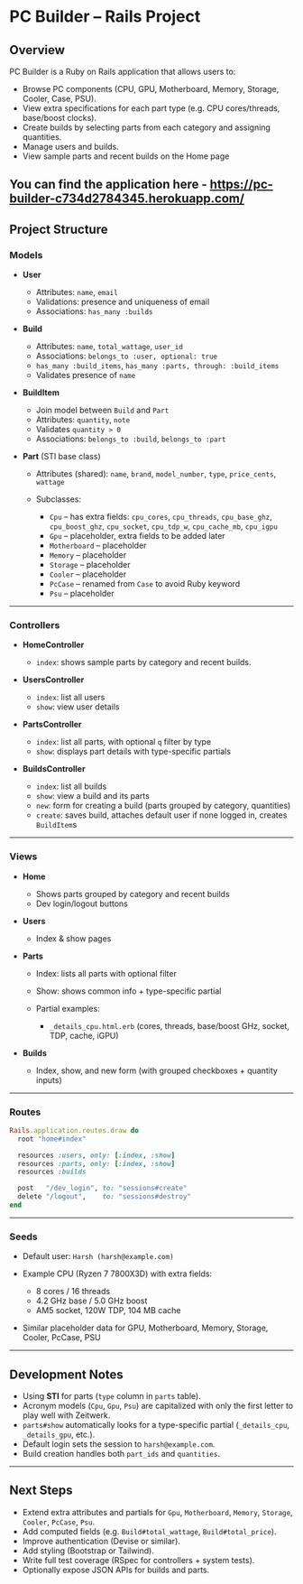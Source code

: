 # PC Builder – Rails Project

## Overview

PC Builder is a Ruby on Rails application that allows users to:

* Browse PC components (CPU, GPU, Motherboard, Memory, Storage, Cooler, Case, PSU).
* View extra specifications for each part type (e.g. CPU cores/threads, base/boost clocks).
* Create builds by selecting parts from each category and assigning quantities.
* Manage users and builds.
* View sample parts and recent builds on the Home page

You can find the application here - https://pc-builder-c734d2784345.herokuapp.com/
---

## Project Structure

### Models

* **User**

  * Attributes: `name`, `email`
  * Validations: presence and uniqueness of email
  * Associations: `has_many :builds`

* **Build**

  * Attributes: `name`, `total_wattage`, `user_id`
  * Associations: `belongs_to :user, optional: true`
  * `has_many :build_items`, `has_many :parts, through: :build_items`
  * Validates presence of `name`

* **BuildItem**

  * Join model between `Build` and `Part`
  * Attributes: `quantity`, `note`
  * Validates `quantity > 0`
  * Associations: `belongs_to :build`, `belongs_to :part`

* **Part** (STI base class)

  * Attributes (shared): `name`, `brand`, `model_number`, `type`, `price_cents`, `wattage`
  * Subclasses:

    * `Cpu` – has extra fields: `cpu_cores`, `cpu_threads`, `cpu_base_ghz`, `cpu_boost_ghz`, `cpu_socket`, `cpu_tdp_w`, `cpu_cache_mb`, `cpu_igpu`
    * `Gpu` – placeholder, extra fields to be added later
    * `Motherboard` – placeholder
    * `Memory` – placeholder
    * `Storage` – placeholder
    * `Cooler` – placeholder
    * `PcCase` – renamed from `Case` to avoid Ruby keyword
    * `Psu` – placeholder

---

### Controllers

* **HomeController**

  * `index`: shows sample parts by category and recent builds.

* **UsersController**

  * `index`: list all users
  * `show`: view user details

* **PartsController**

  * `index`: list all parts, with optional `q` filter by type
  * `show`: displays part details with type-specific partials

* **BuildsController**

  * `index`: list all builds
  * `show`: view a build and its parts
  * `new`: form for creating a build (parts grouped by category, quantities)
  * `create`: saves build, attaches default user if none logged in, creates `BuildItem`s

---

### Views

* **Home**

  * Shows parts grouped by category and recent builds
  * Dev login/logout buttons

* **Users**

  * Index & show pages

* **Parts**

  * Index: lists all parts with optional filter
  * Show: shows common info + type-specific partial
  * Partial examples:

    * `_details_cpu.html.erb` (cores, threads, base/boost GHz, socket, TDP, cache, iGPU)

* **Builds**

  * Index, show, and new form (with grouped checkboxes + quantity inputs)

---

### Routes

```ruby
Rails.application.routes.draw do
  root "home#index"

  resources :users, only: [:index, :show]
  resources :parts, only: [:index, :show]
  resources :builds

  post   "/dev_login", to: "sessions#create"
  delete "/logout",    to: "sessions#destroy"
end
```

---

### Seeds

* Default user: `Harsh (harsh@example.com)`
* Example CPU (Ryzen 7 7800X3D) with extra fields:

  * 8 cores / 16 threads
  * 4.2 GHz base / 5.0 GHz boost
  * AM5 socket, 120W TDP, 104 MB cache
* Similar placeholder data for GPU, Motherboard, Memory, Storage, Cooler, PcCase, PSU

---

## Development Notes

* Using **STI** for parts (`type` column in `parts` table).
* Acronym models (`Cpu`, `Gpu`, `Psu`) are capitalized with only the first letter to play well with Zeitwerk.
* `parts#show` automatically looks for a type-specific partial (`_details_cpu`, `_details_gpu`, etc.).
* Default login sets the session to `harsh@example.com`.
* Build creation handles both `part_ids` and `quantities`.

---

## Next Steps

* Extend extra attributes and partials for `Gpu`, `Motherboard`, `Memory`, `Storage`, `Cooler`, `PcCase`, `Psu`.
* Add computed fields (e.g. `Build#total_wattage`, `Build#total_price`).
* Improve authentication (Devise or similar).
* Add styling (Bootstrap or Tailwind).
* Write full test coverage (RSpec for controllers + system tests).
* Optionally expose JSON APIs for builds and parts.
